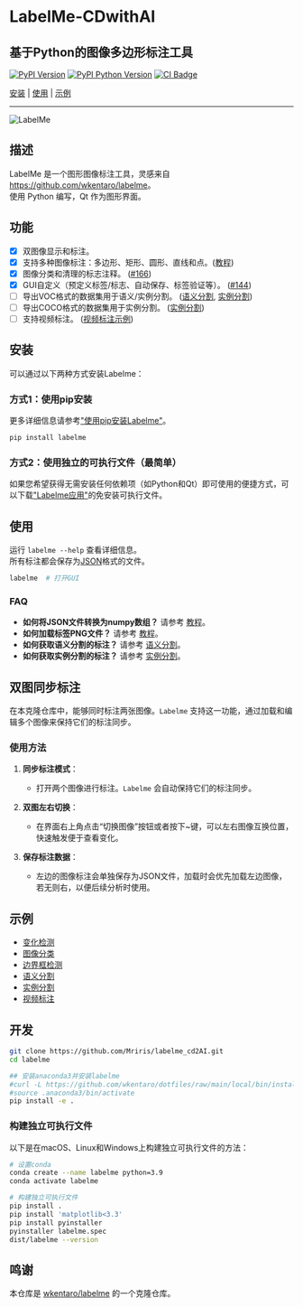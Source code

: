 
# LabelMe-CDwithAI

## 基于Python的图像多边形标注工具

[![PyPI Version](https://img.shields.io/pypi/v/labelme.svg)](https://pypi.python.org/pypi/labelme)
[![PyPI Python Version](https://img.shields.io/pypi/pyversions/labelme.svg)](https://pypi.org/project/labelme)
[![CI Badge](https://github.com/wkentaro/labelme/actions/workflows/ci.yml/badge.svg?branch=main&event=push)](https://github.com/Mriris/labelme_cd_AI/actions)

[安装](#installation) | [使用](#usage) | [示例](#examples)

---

![LabelMe](examples/change_detective/.readme/annotation.png)

## 描述

LabelMe 是一个图形图像标注工具，灵感来自 <https://github.com/wkentaro/labelme>。  
使用 Python 编写，Qt 作为图形界面。

[//]: # (![VOC数据集示例]&#40;examples/instance_segmentation/data_dataset_voc/JPEGImages/2011_000006.jpg&#41; )

[//]: # (![VOC数据集标注]&#40;examples/instance_segmentation/data_dataset_voc/SegmentationClass/2011_000006.png&#41; )

[//]: # (![VOC分割结果]&#40;examples/instance_segmentation/data_dataset_voc/SegmentationClassVisualization/2011_000006.jpg&#41; )

[//]: # (![VOC对象分割]&#40;examples/instance_segmentation/data_dataset_voc/SegmentationObject/2011_000006.png&#41;)

[//]: # (![VOC对象分割结果]&#40;examples/instance_segmentation/data_dataset_voc/SegmentationObjectVisualization/2011_000006.jpg&#41;)

[//]: # (<i>VOC数据集实例分割示例。</i>)

## 功能

- [x] 双图像显示和标注。
- [x] 支持多种图像标注：多边形、矩形、圆形、直线和点。([教程](examples/tutorial))
- [x] 图像分类和清理的标志注释。 ([#166](https://github.com/wkentaro/labelme/pull/166))
- [x] GUI自定义（预定义标签/标志、自动保存、标签验证等）。 ([#144](https://github.com/wkentaro/labelme/pull/144))
- [ ] 导出VOC格式的数据集用于语义/实例分割。 ([语义分割](examples/semantic_segmentation), [实例分割](examples/instance_segmentation))
- [ ] 导出COCO格式的数据集用于实例分割。 ([实例分割](examples/instance_segmentation))
- [ ] 支持视频标注。 ([视频标注示例](examples/video_annotation))
## 安装

可以通过以下两种方式安装Labelme：

### 方式1：使用pip安装

更多详细信息请参考["使用pip安装Labelme"](https://www.labelme.io/docs/install-labelme-pip)。

```bash
pip install labelme
```

### 方式2：使用独立的可执行文件（最简单）

如果您希望获得无需安装任何依赖项（如Python和Qt）即可使用的便捷方式，可以下载["Labelme应用"](https://github.com/Mriris/labelme_cd_AI/releases/latest)的免安装可执行文件。


## 使用

运行 `labelme --help` 查看详细信息。  
所有标注都会保存为[JSON](http://www.json.org/)格式的文件。

```bash
labelme  # 打开GUI
```

[//]: # (# 教程（单图像示例）)

[//]: # (cd examples/tutorial)

[//]: # (labelme apc2016_obj3.jpg  # 指定图像文件)

[//]: # (labelme apc2016_obj3.jpg -O apc2016_obj3.json  # 保存后关闭窗口)

[//]: # (labelme apc2016_obj3.jpg --nodata  # 不包含图像数据，只保存相对路径)

[//]: # (labelme apc2016_obj3.jpg   --labels highland_6539_self_stick_notes,mead_index_cards,kong_air_dog_squeakair_tennis_ball  # 指定标签列表)

[//]: # ()
[//]: # (# 语义分割示例)

[//]: # (cd examples/semantic_segmentation)

[//]: # (labelme data_annotated/  # 打开目录，批量标注其中所有图像)

[//]: # (labelme data_annotated/ --labels labels.txt  # 使用文件指定标签列表)

[//]: # (```)

[//]: # (### 命令行参数)

[//]: # (- `--output` 用于指定标注保存的位置。如果指定位置以 .json 结尾，标注将保存为单个JSON文件。只能对一张图像进行标注。如果位置不以 .json 结尾，程序会将标注文件保存到该目录，文件名与图像文件名相对应。)

[//]: # (- 第一次运行 `labelme` 时，程序会在 `~/.labelmerc` 目录创建配置文件。可以编辑该文件，下次启动时会应用这些更改。如果您希望使用来自其他位置的配置文件，可以通过 `--config` 参数指定该文件。)

[//]: # (- 如果没有使用 `--nosortlabels` 参数，程序会按字母顺序列出标签。如果使用该参数，标签会按提供的顺序显示。)

[//]: # (- 标志（Flags）分配给整个图像。 [示例]&#40;examples/classification&#41;)

[//]: # (- 标签（Labels）分配给单个多边形。 [示例]&#40;examples/bbox_detection&#41;)

### FAQ

- **如何将JSON文件转换为numpy数组？** 请参考 [教程](examples/tutorial#convert-to-dataset)。
- **如何加载标签PNG文件？** 请参考 [教程](examples/tutorial#how-to-load-label-png-file)。
- **如何获取语义分割的标注？** 请参考 [语义分割](examples/semantic_segmentation)。
- **如何获取实例分割的标注？** 请参考 [实例分割](examples/instance_segmentation)。

## 双图同步标注

在本克隆仓库中，能够同时标注两张图像。`Labelme` 支持这一功能，通过加载和编辑多个图像来保持它们的标注同步。

### 使用方法

1. **同步标注模式**：
   - 打开两个图像进行标注。`Labelme` 会自动保持它们的标注同步。
   
2. **双图左右切换**：
   - 在界面右上角点击“切换图像”按钮或者按下~键，可以左右图像互换位置，快速触发便于查看变化。

3. **保存标注数据**：
   - 左边的图像标注会单独保存为JSON文件，加载时会优先加载左边图像，若无则右，以便后续分析时使用。


## 示例

* [变化检测](examples/change_detective)
* [图像分类](examples/classification)
* [边界框检测](examples/bbox_detection)
* [语义分割](examples/semantic_segmentation)
* [实例分割](examples/instance_segmentation)
* [视频标注](examples/video_annotation)

## 开发

```bash
git clone https://github.com/Mriris/labelme_cd2AI.git
cd labelme

## 安装anaconda3并安装labelme
#curl -L https://github.com/wkentaro/dotfiles/raw/main/local/bin/install_anaconda3.sh | bash -s .
#source .anaconda3/bin/activate
pip install -e .
```

### 构建独立可执行文件

以下是在macOS、Linux和Windows上构建独立可执行文件的方法：

```bash
# 设置conda
conda create --name labelme python=3.9
conda activate labelme

# 构建独立可执行文件
pip install .
pip install 'matplotlib<3.3'
pip install pyinstaller
pyinstaller labelme.spec
dist/labelme --version
```

[//]: # (### 如何贡献)

[//]: # ()
[//]: # (确保您的环境中通过以下测试：)

[//]: # ()
[//]: # (```bash)

[//]: # (pip install -r requirements-dev.txt)

[//]: # ()
[//]: # (ruff format --check  # `ruff format` 自动修复)

[//]: # (ruff check  # `ruff check --fix` 自动修复)

[//]: # (MPLBACKEND='agg' pytest -vsx tests/)

[//]: # (```)

## 鸣谢

本仓库是 [wkentaro/labelme](https://github.com/wkentaro/labelme) 的一个克隆仓库。
